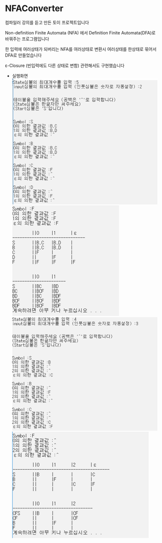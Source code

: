 # NFAConverter
 
 컴파일러 강의를 듣고 만든 토이 프로젝트입니다  
 
 Non-definition Finite Automata (NFA)
 에서 
 Definition Finite Automata(DFA)로 바꿔주는 프로그램입니다

 한 입력에 여러상태가 되버리는 NFA를
 여러상태로 변환시 여러상태를 한상태로 묶어서 DFA로 만들었습니다

 ε-Closure (빈입력에도 다른 상태로 변함)
 관련해서도 구현했습니다

- 실행화면  
 ![1-1](./img/실행화면1-1.png)
 ![1-2](./img/실행화면1-2.png)
 ![2-1](./img/실행화면2-1.png)
 ![2-2](./img/실행화면2-2.png)  
